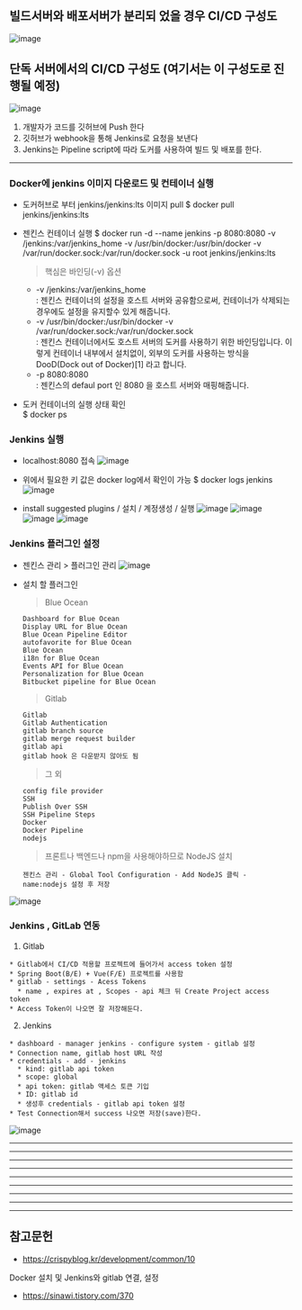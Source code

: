 ## 빌드서버와 배포서버가 분리되 었을 경우 CI/CD 구성도
![image](https://user-images.githubusercontent.com/96723249/210200986-69720680-e5c6-42db-ad04-736df4f385b9.png)

## 단독 서버에서의 CI/CD 구성도 (여기서는 이 구성도로 진행될 예정)
![image](https://user-images.githubusercontent.com/96723249/210201013-c02f4d61-fd9b-4a64-8293-831082a383c2.png)
  1. 개발자가 코드를 깃허브에 Push 한다
  2. 깃허브가 webhook을 통해 Jenkins로 요청을 보낸다
  3. Jenkins는 Pipeline script에 따라 도커를 사용하여 빌드 및 배포를 한다.

<hr>

### Docker에 jenkins 이미지 다운로드 및 컨테이너 실행
  * 도커허브로 부터 jenkins/jenkins:lts 이미지 pull
    $ docker pull jenkins/jenkins:lts
  * 젠킨스 컨테이너 실행
    $ docker run -d --name jenkins -p 8080:8080 -v /jenkins:/var/jenkins_home -v /usr/bin/docker:/usr/bin/docker -v /var/run/docker.sock:/var/run/docker.sock -u root jenkins/jenkins:lts
    > 핵심은 바인딩(-v) 옵션
      * -v /jenkins:/var/jenkins_home    
        : 젠킨스 컨테이너의 설정을 호스트 서버와 공유함으로써, 컨테이너가 삭제되는 경우에도 설정을 유지할수 있게 해줍니다.
      * -v /usr/bin/docker:/usr/bin/docker -v /var/run/docker.sock:/var/run/docker.sock   
        : 젠킨스 컨테이너에서도 호스트 서버의 도커를 사용하기 위한 바인딩입니다.
          이렇게 컨테이너 내부에서 설치없이, 외부의 도커를 사용하는 방식을 DooD(Dock out of Docker)[1] 라고 합니다.
      * -p 8080:8080   
        : 젠킨스의 defaul port 인 8080 을 호스트 서버와 매핑해줍니다.
  
  * 도커 컨테이너의 실행 상태 확인   
    $ docker ps

### Jenkins 실행
  * localhost:8080 접속
![image](https://user-images.githubusercontent.com/96723249/210201896-1c542c22-f087-40de-bdfe-e5bed1a91071.png)
  
  * 위에서 필요한 키 값은 docker log에서 확인이 가능
    $ docker logs jenkins
![image](https://user-images.githubusercontent.com/96723249/210202021-9ea68c24-9284-476f-8dfc-c150975835c3.png)

  * install suggested plugins / 설치 / 계정생성 / 실행 
![image](https://user-images.githubusercontent.com/96723249/210202113-e00a0dff-b00a-44a2-b2c5-8dd770e7394e.png)
![image](https://user-images.githubusercontent.com/96723249/210202524-806f7986-84c1-458c-8dd5-394ddbd6396d.png)
![image](https://user-images.githubusercontent.com/96723249/210202531-6ed7055a-2733-43fc-afcd-13fbd53b2356.png)
![image](https://user-images.githubusercontent.com/96723249/210202581-9ebc210b-d9f2-426d-9a7a-d45ff3b02dee.png)

### Jenkins 플러그인 설정
  * 젠킨스 관리 > 플러그인 관리
![image](https://user-images.githubusercontent.com/96723249/210203148-48936ca0-763f-4cbf-bfb1-865501af58ea.png)
  
  * 설치 할 플러그인
    > Blue Ocean 
    
        Dashboard for Blue Ocean   
        Display URL for Blue Ocean   
        Blue Ocean Pipeline Editor   
        autofavorite for Blue Ocean   
        Blue Ocean   
        i18n for Blue Ocean   
        Events API for Blue Ocean   
        Personalization for Blue Ocean   
        Bitbucket pipeline for Blue Ocean   

    > Gitlab
    
        Gitlab   
        Gitlab Authentication   
        gitlab branch source   
        gitlab merge request builder   
        gitlab api   
        gitlab hook 은 다운받지 않아도 됨   

    > 그 외
    
        config file provider   
        SSH   
        Publish Over SSH   
        SSH Pipeline Steps   
        Docker   
        Docker Pipeline   
        nodejs   
      
    > 프론트나 백엔드나 npm을 사용해야하므로 NodeJS 설치   
    
        젠킨스 관리 - Global Tool Configuration - Add NodeJS 클릭 - name:nodejs 설정 후 저장   
![image](https://user-images.githubusercontent.com/96723249/210203715-1262db99-c17e-4f91-b536-bb2fd95eda1f.png)

### Jenkins , GitLab 연동
  1) Gitlab
  
    * Gitlab에서 CI/CD 적용할 프로젝트에 들어가서 access token 설정
    * Spring Boot(B/E) + Vue(F/E) 프로젝트를 사용함
    * gitlab - settings - Acess Tokens
      * name , expires at , Scopes - api 체크 뒤 Create Project access token
    * Access Token이 나오면 잘 저장해둔다.
    
  2) Jenkins
  
    * dashboard - manager jenkins - configure system - gitlab 설정
    * Connection name, gitlab host URL 작성
    * credentials - add - jenkins
      * kind: gitlab api token
      * scope: global
      * api token: gitlab 액세스 토큰 기입
      * ID: gitlab id
      * 생성후 credentials - gitlab api token 설정
    * Test Connection해서 success 나오면 저장(save)한다.
![image](https://user-images.githubusercontent.com/96723249/210208590-d10964c7-94f9-482e-8698-54c19cad9ad8.png)


<hr>
<hr>
<hr>
<hr>
<hr>
<hr>
<hr>
<hr>
<hr>



## 참고문헌
  * https://crispyblog.kr/development/common/10   

Docker 설치 및 Jenkins와 gitlab 연결, 설정
  * https://sinawi.tistory.com/370

